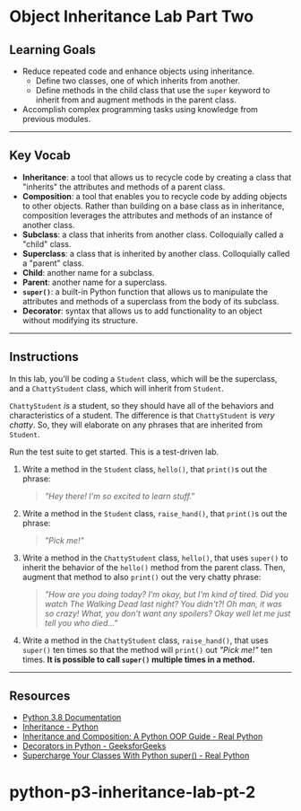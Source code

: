 # Object Inheritance Lab Part Two

## Learning Goals

- Reduce repeated code and enhance objects using inheritance.
  - Define two classes, one of which inherits from another.
  - Define methods in the child class that use the `super` keyword to inherit
    from and augment methods in the parent class.
- Accomplish complex programming tasks using knowledge from previous modules.

***

## Key Vocab

- **Inheritance**: a tool that allows us to recycle code by creating a class
that "inherits" the attributes and methods of a parent class.
- **Composition**: a tool that enables you to recycle code by adding objects to
other objects. Rather than building on a base class as in inheritance,
composition leverages the attributes and methods of an instance of another class.
- **Subclass**: a class that inherits from another class. Colloquially called
a "child" class.
- **Superclass**: a class that is inherited by another class. Colloquially
called a "parent" class.
- **Child**: another name for a subclass.
- **Parent**: another name for a superclass.
- **`super()`**: a built-in Python function that allows us to manipulate the
attributes and methods of a superclass from the body of its subclass.
- **Decorator**: syntax that allows us to add functionality to an object
without modifying its structure.

***

## Instructions

In this lab, you'll be coding a `Student` class, which will be the superclass,
and a `ChattyStudent` class, which will inherit from `Student`.

`ChattyStudent` _is_ a student, so they should have all of the behaviors and
characteristics of a student. The difference is that `ChattyStudent` is _very
chatty_. So, they will elaborate on any phrases that are inherited from
`Student`.

Run the test suite to get started. This is a test-driven lab.

1. Write a method in the `Student` class, `hello()`, that `print()`s out the
   phrase:

   > _"Hey there! I'm so excited to learn stuff."_

2. Write a method in the `Student` class, `raise_hand()`, that `print()`s out
   the phrase:

   > _"Pick me!"_

3. Write a method in the `ChattyStudent` class, `hello()`, that uses `super()`
   to inherit the behavior of the `hello()` method from the parent class. Then,
   augment that method to also `print()` out the very chatty phrase:

   > _"How are you doing today? I'm okay, but I'm kind of tired. Did you watch
   > The Walking Dead last night? You didn't?! Oh man, it was so crazy! What,
   > you don't want any spoilers? Okay well let me just tell you who died..."_

4. Write a method in the `ChattyStudent` class, `raise_hand()`, that uses
   `super()` ten times so that the method will `print()` out _"Pick me!"_ ten
   times. **It is possible to call `super()` multiple times in a method.**

***

## Resources

- [Python 3.8 Documentation](https://docs.python.org/3.8/)
- [Inheritance - Python](https://docs.python.org/3/tutorial/classes.html#inheritance)
- [Inheritance and Composition: A Python OOP Guide - Real Python](https://realpython.com/inheritance-composition-python/)
- [Decorators in Python - GeeksforGeeks](https://www.geeksforgeeks.org/decorators-in-python/)
- [Supercharge Your Classes With Python super() - Real Python](https://realpython.com/python-super/)
# python-p3-inheritance-lab-pt-2
